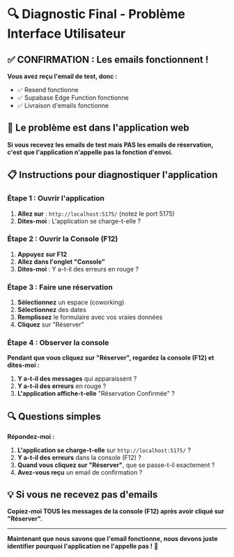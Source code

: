 # 🔍 Diagnostic Final - Problème Interface Utilisateur

## ✅ **CONFIRMATION : Les emails fonctionnent !**

**Vous avez reçu l'email de test, donc :**
- ✅ Resend fonctionne
- ✅ Supabase Edge Function fonctionne
- ✅ Livraison d'emails fonctionne

## 🎯 **Le problème est dans l'application web**

**Si vous recevez les emails de test mais PAS les emails de réservation, c'est que l'application n'appelle pas la fonction d'envoi.**

## 📋 **Instructions pour diagnostiquer l'application**

### **Étape 1 : Ouvrir l'application**
1. **Allez sur** : `http://localhost:5175/` (notez le port 5175)
2. **Dites-moi** : L'application se charge-t-elle ?

### **Étape 2 : Ouvrir la Console (F12)**
1. **Appuyez sur F12**
2. **Allez dans l'onglet "Console"**
3. **Dites-moi** : Y a-t-il des erreurs en rouge ?

### **Étape 3 : Faire une réservation**
1. **Sélectionnez** un espace (coworking)
2. **Sélectionnez** des dates
3. **Remplissez** le formulaire avec vos vraies données
4. **Cliquez** sur "Réserver"

### **Étape 4 : Observer la console**
**Pendant que vous cliquez sur "Réserver", regardez la console (F12) et dites-moi :**

1. **Y a-t-il des messages** qui apparaissent ?
2. **Y a-t-il des erreurs** en rouge ?
3. **L'application affiche-t-elle** "Réservation Confirmée" ?

## 🔍 **Questions simples**

**Répondez-moi :**

1. **L'application se charge-t-elle** sur `http://localhost:5175/` ?
2. **Y a-t-il des erreurs** dans la console (F12) ?
3. **Quand vous cliquez sur "Réserver"**, que se passe-t-il exactement ?
4. **Avez-vous reçu** un email de confirmation ?

## 💡 **Si vous ne recevez pas d'emails**

**Copiez-moi TOUS les messages de la console (F12) après avoir cliqué sur "Réserver".**

---

**Maintenant que nous savons que l'email fonctionne, nous devons juste identifier pourquoi l'application ne l'appelle pas !** 🎯
